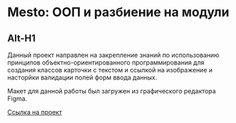 # Mesto: ООП и разбиение на модули
Alt-H1
------
Данный проект направлен на закрепление знаний по использованию принципов объектно-ориентированного программирования для создания классов карточки с текстом и ссылкой на изображение и насторйки валидации полей форм ввода данных.

Макет для данной работы был загружен из графического редактора Figma.

[Ссылка на проект](https://AlexeiGolubchikov.github.io/mesto/index.html)
